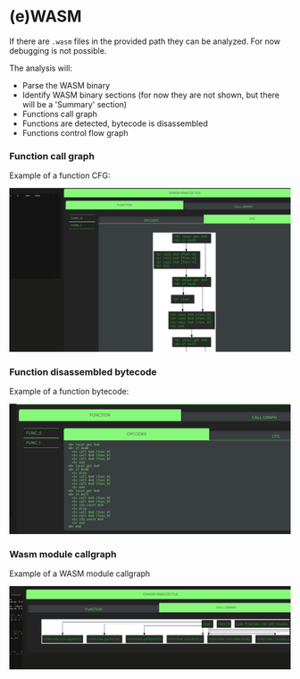 # (e)WASM

If there are `.wasm` files in the provided path they can be analyzed.
For now debugging is not possible.

The analysis will:
* Parse the WASM binary
* Identify WASM binary sections (for now they are not shown, but there will be a 'Summary' section)
* Functions call graph
* Functions are detected, bytecode is disassembled
* Functions control flow graph


### Function call graph

Example of a function CFG:

![Function CFG](./images/function_cfg.png)

### Function disassembled bytecode

Example of a function bytecode:

![Function Bytecode](./images/function_bytecode.png)

### Wasm module callgraph

Example of a WASM module callgraph

![Module callgraph](./images/callgraph.png)

